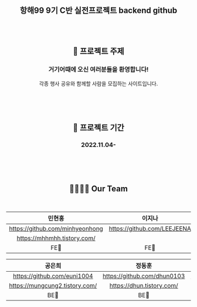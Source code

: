 <div align="center">

## 항해99 9기 C반 실전프로젝트 backend github 

<br>
<br>

## 📢 프로젝트 주제 


<h3> 거기어때에 오신 여러분들을 환영합니다! </h3>
 
각종 행사 공유와 함께할 사람을 모집하는 사이트입니다.

</div>


<br> <br> <br>

<div align="center">

## 📅 프로젝트 기간 

<h3> 2022.11.04- </h3>

<br> <br> <br>

## 👨‍👩‍👧‍👦 Our Team 
<br>

|민현홍|이지나|박지윤|
|:---:|:---:|:---:|
|https://github.com/minhyeonhong|https://github.com/LEEJEENA|https://github.com/verocony|
|https://mhhmhh.tistory.com/||https://verocony.tistory.com/|
|FE💚|FE💚|FE💚|

|공은희|정동훈|김병현|
|:---:|:---:|:---:|
|https://github.com/euni1004|https://github.com/dhun0103|https://github.com/KimByeungHyun|
|https://mungcung2.tistory.com/|https://dhun.tistory.com/|https://rlaqudgus.tistory.com/|
|BE💙|BE💙|BE💙|
